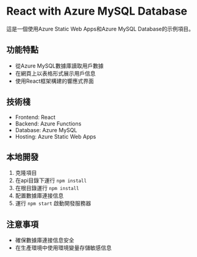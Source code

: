 # React with Azure MySQL Database

這是一個使用Azure Static Web Apps和Azure MySQL Database的示例項目。

## 功能特點
- 從Azure MySQL數據庫讀取用戶數據
- 在網頁上以表格形式展示用戶信息
- 使用React框架構建的響應式界面

## 技術棧
- Frontend: React
- Backend: Azure Functions
- Database: Azure MySQL
- Hosting: Azure Static Web Apps

## 本地開發
1. 克隆項目
2. 在api目錄下運行 `npm install`
3. 在根目錄運行 `npm install`
4. 配置數據庫連接信息
5. 運行 `npm start` 啟動開發服務器

## 注意事項
- 確保數據庫連接信息安全
- 在生產環境中使用環境變量存儲敏感信息
